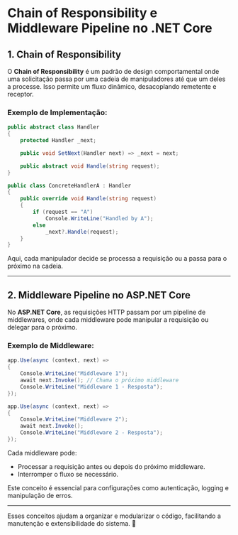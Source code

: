 # Chain of Responsibility e Middleware Pipeline no .NET Core

## 1. Chain of Responsibility
O **Chain of Responsibility** é um padrão de design comportamental onde uma solicitação passa por uma cadeia de manipuladores até que um deles a processe. Isso permite um fluxo dinâmico, desacoplando remetente e receptor.

### Exemplo de Implementação:

```csharp
public abstract class Handler
{
    protected Handler _next;

    public void SetNext(Handler next) => _next = next;

    public abstract void Handle(string request);
}

public class ConcreteHandlerA : Handler
{
    public override void Handle(string request)
    {
        if (request == "A")
            Console.WriteLine("Handled by A");
        else
            _next?.Handle(request);
    }
}
```

Aqui, cada manipulador decide se processa a requisição ou a passa para o próximo na cadeia.

---

## 2. Middleware Pipeline no ASP.NET Core
No **ASP.NET Core**, as requisições HTTP passam por um pipeline de middlewares, onde cada middleware pode manipular a requisição ou delegar para o próximo.

### Exemplo de Middleware:

```csharp
app.Use(async (context, next) =>
{
    Console.WriteLine("Middleware 1");
    await next.Invoke(); // Chama o próximo middleware
    Console.WriteLine("Middleware 1 - Resposta");
});

app.Use(async (context, next) =>
{
    Console.WriteLine("Middleware 2");
    await next.Invoke();
    Console.WriteLine("Middleware 2 - Resposta");
});
```

Cada middleware pode:
- Processar a requisição antes ou depois do próximo middleware.
- Interromper o fluxo se necessário.

Este conceito é essencial para configurações como autenticação, logging e manipulação de erros.

---

Esses conceitos ajudam a organizar e modularizar o código, facilitando a manutenção e extensibilidade do sistema. 🚀

